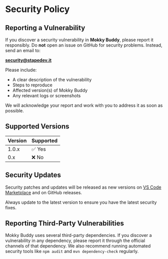 # Security Policy

## Reporting a Vulnerability

If you discover a security vulnerability in **Mokky Buddy**, please report it responsibly. Do **not** open an issue on GitHub for security problems. Instead, send an email to:

**security@stapedev.it**

Please include:

- A clear description of the vulnerability
- Steps to reproduce
- Affected version(s) of Mokky Buddy
- Any relevant logs or screenshots

We will acknowledge your report and work with you to address it as soon as possible.

## Supported Versions

| Version | Supported |
|---------|-----------|
| 1.0.x   | ✅ Yes     |
| 0.x     | ❌ No      |

## Security Updates

Security patches and updates will be released as new versions on [VS Code Marketplace](https://marketplace.visualstudio.com/items?itemName=stapedev.mokky-buddy-api-runner) and on GitHub releases.  

Always update to the latest version to ensure you have the latest security fixes.

## Reporting Third-Party Vulnerabilities

Mokky Buddy uses several third-party dependencies. If you discover a vulnerability in any dependency, please report it through the official channels of that dependency. We also recommend running automated security tools like `npm audit` and `mvn dependency-check` regularly.
